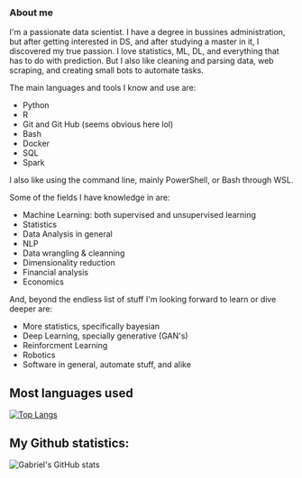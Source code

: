 ### About me

I'm a passionate data scientist. I have a degree in bussines administration, but after getting interested in DS, and after studying a master in it, I discovered my true passion. I love statistics, ML, DL, and everything that has to do with prediction. But I also like cleaning and parsing data, web scraping, and creating small bots to automate tasks.

The main languages and tools I know and use are:
- Python 
- R
- Git and Git Hub (seems obvious here lol)
- Bash
- Docker
- SQL
- Spark

I also like using the command line, mainly PowerShell, or Bash through WSL.

Some of the fields I have knowledge in are:
- Machine Learning: both supervised and unsupervised learning
- Statistics
- Data Analysis in general
- NLP
- Data wrangling & cleanning
- Dimensionality reduction
- Financial analysis
- Economics

And, beyond the endless list of stuff I'm looking forward to learn or dive deeper are:
- More statistics, specifically bayesian
- Deep Learning, specially generative (GAN's) 
- Reinforcment Learning
- Robotics
- Software in general, automate stuff, and alike


## **Most languages used**
[![Top Langs](https://github-readme-stats.vercel.app/api/top-langs/?username=gabrielblancogarcia&layout=compact)](https://github.com/gabrielblancogarcia/github-readme-stats)


## **My Github statistics:**
![Gabriel's GitHub stats](https://github-readme-stats.vercel.app/api?username=gabrielblancogarcia&count_private=true)


<!--
**gabrielblancogarcia/gabrielblancogarcia** is a ✨ _special_ ✨ repository because its `README.md` (this file) appears on your GitHub profile.

Here are some ideas to get you started:

- 🔭 I’m currently working on ...
- 🌱 I’m currently learning ...
- 👯 I’m looking to collaborate on ...
- 🤔 I’m looking for help with ...
- 💬 Ask me about ...
- 📫 How to reach me: ...
- 😄 Pronouns: ...
- ⚡ Fun fact: ...
-->
